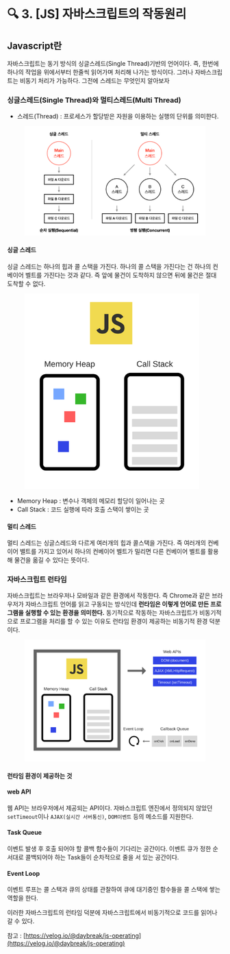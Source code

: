 # 🔍 3. \[JS] 자바스크립트의 작동원리

## Javascript란

자바스크립트는 동기 방식의 싱글스레드(Single Thread)기반의 언어이다. 즉, 한번에 하나의 작업을 위에서부터 한줄씩 읽어가며 처리해 나가는 방식이다. 그러나 자바스크립트는 비동기 처리가 가능하다. 그전에 스레드는 무엇인지 알아보자



### 싱글스레드(Single Thread)와 멀티스레드(Multi Thread)

* 스레드(Thread) :  프로세스가 할당받은 자원을 이용하는 실행의 단위를 의미한다.

<figure><img src="../../.gitbook/assets/image (4).png" alt=""><figcaption></figcaption></figure>

#### 싱글 스레드

싱글 스레드는 하나의 힙과 콜 스택을 가진다. 하나의 콜 스택을 가진다는 건 하나의 컨베이어 벨트를 가진다는 것과 같다. 즉 앞에 물건이 도착하지 않으면 뒤에 물건은 절대 도착할 수 없다.&#x20;

<figure><img src="../../.gitbook/assets/image (3) (1).png" alt=""><figcaption></figcaption></figure>

* Memory Heap : 변수나 객체의 메모리 할당이 일어나는 곳
* Call Stack : 코드 실행에 따라 호출 스택이 쌓이는 곳

#### 멀티 스레드

멀티 스레드는 싱글스레드와 다르게 여러개의 힙과 콜스택을 가진다. 즉 여러개의 컨베이어 밸트를 가지고 있어서 하나의 컨베이어 벨트가 밀리면 다른 컨베이어 벨트를 활용해 물건을 옮길 수 있다는 뜻이다.



### 자바스크립트 런타임

자바스크립트는 브라우저나 모바일과 같은 환경에서 작동한다. 즉 Chrome과 같은 브라우저가 자바스크립트 언어를 읽고 구동되는 방식인데 **런타임은 이렇게 언어로 만든 프로그램을 실행할 수 있는 환경을 의미한다.** 동기적으로 작동하는 자바스크립트가 비동기적으로 프로그램을 처리를 할 수 있는 이유도 런타임 환경이 제공하는 비동기적 환경 덕분이다.

<figure><img src="../../.gitbook/assets/image (2) (1) (1).png" alt=""><figcaption></figcaption></figure>

#### 런타임 환경이 제공하는 것

#### web API

웹 API는 브라우저에서 제공되는 API이다. 자바스크립트 엔진에서 정의되지 않았던 `setTimeout`이나 `AJAX(실시간 서버통신)`, `DOM이벤트` 등의 메소드를 지원한다.

#### Task Queue

이벤트 발생 후 호출 되어야 할 콜백 함수들이 기다리는 공간이다. 이벤트 큐가 정한 순서대로 콜백되어야 하는 Task들이 순차적으로 줄을 서 있는 공간이다.

#### Event Loop

이벤트 루프는 콜 스택과 큐의 상태를 관찰하여 큐에 대기중인 함수들을 콜 스택에 쌓는 역할을 한다.



이러한 자바스크립트의 런타임 덕분에 자바스크립트에서 비동기적으로 코드를 읽어나갈 수 있다.



참고 : [https://velog.io/@daybreak/js-operating](https://velog.io/@daybreak/js-operating)



